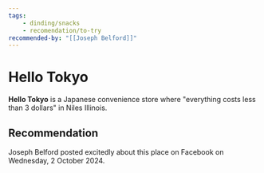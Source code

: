 ```yaml
---
tags:
    - dinding/snacks
    - recomendation/to-try
recommended-by: "[[Joseph Belford]]"
---
```

# Hello Tokyo

**Hello Tokyo** is a Japanese convenience store where "everything costs less than 3 dollars" in Niles Illinois.

## Recommendation
Joseph Belford posted excitedly about this place on Facebook on Wednesday, 2 October 2024.